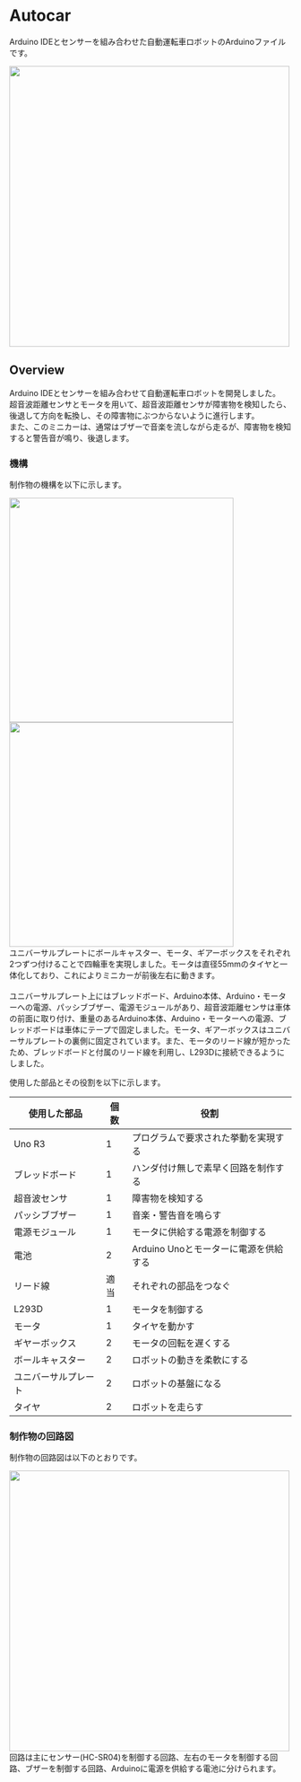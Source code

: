 # Autocar
Arduino IDEとセンサーを組み合わせた自動運転車ロボットのArduinoファイルです。

<img src="https://github.com/aozam3/Autocar/assets/65112280/260c5cf0-9750-49e1-ad4e-e98cb39c290b.png" width="500">

## Overview
Arduino IDEとセンサーを組み合わせて自動運転車ロボットを開発しました。<br/>
超音波距離センサとモータを用いて、超音波距離センサが障害物を検知したら、後退して方向を転換し、その障害物にぶつからないように進行します。<br/>
また、このミニカーは、通常はブザーで音楽を流しながら走るが、障害物を検知すると警告音が鳴り、後退します。<br/>

### 機構
制作物の機構を以下に示します。

<img src="https://github.com/aozam3/Autocar/assets/65112280/5d0e5fc1-26b6-4c85-a95a-2da6b8bd7d6d.png" width="400">
<img src="https://github.com/aozam3/Autocar/assets/65112280/a6a74501-d537-4d57-be9a-3329f3604e7b.png" width="400">

<br/>
ユニバーサルプレートにボールキャスター、モータ、ギアーボックスをそれぞれ2つずつ付けることで四輪車を実現しました。モータは直径55mmのタイヤと一体化しており、これによりミニカーが前後左右に動きます。<br/>
<br/>
ユニバーサルプレート上にはブレッドボード、Arduino本体、Arduino・モーターへの電源、パッシブブザー、電源モジュールがあり、超音波距離センサは車体の前面に取り付け、重量のあるArduino本体、Arduino・モーターへの電源、ブレッドボードは車体にテープで固定しました。モータ、ギアーボックスはユニバーサルプレートの裏側に固定されています。また、モータのリード線が短かったため、ブレッドボードと付属のリード線を利用し、L293Dに接続できるようにしました。<br/>

使用した部品とその役割を以下に示します。

| 使用した部品 | 個数 | 役割 |
| ---- | ---- | ---- |
| Uno R3 | 1 | プログラムで要求された挙動を実現する |
| ブレッドボード	 | 1 | ハンダ付け無しで素早く回路を制作する |
| 超音波センサ | 1 | 障害物を検知する |
| パッシブブザー | 1 | 音楽・警告音を鳴らす |
| 電源モジュール | 1 | モータに供給する電源を制御する |
| 電池 | 2 | Arduino Unoとモーターに電源を供給する |
| リード線 | 適当 | それぞれの部品をつなぐ |
| L293D | 1 | モータを制御する |
| モータ | 1 | タイヤを動かす |
| ギヤーボックス | 2 | モータの回転を遅くする |
| ボールキャスター | 2 | ロボットの動きを柔軟にする |
| ユニバーサルプレート | 2 | ロボットの基盤になる |
| タイヤ | 2 | ロボットを走らす |

### 制作物の回路図
制作物の回路図は以下のとおりです。

<img src="https://github.com/aozam3/Autocar/assets/65112280/7f5e73d3-7fc6-48ff-8960-01c69f6337d1.png" width="500">

<br/>
回路は主にセンサー(HC-SR04)を制御する回路、左右のモータを制御する回路、ブザーを制御する回路、Arduinoに電源を供給する電池に分けられます。
